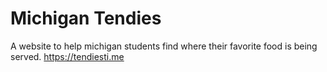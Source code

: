 # Michigan Tendies
A website to help michigan students find where their favorite food is being served.
https://tendiesti.me
